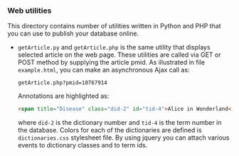 ### Web utilities

This directory contains number of utilities written in Python and PHP that you can use to publish your database online. 

- `getArticle.py` and `getArticle.php` is the same utility that displays selected article on the web page. These utilities are called via GET or POST method by supplying the article pmid. As illustrated in file `example.html`, you can make an asynchronous Ajax call as:

      getArticle.php?pmid=10767914 

  Annotations are highlighted as:
  ```html
  <span title="Disease" class="did-2" id="tid-4">Alice in Wonderland</span>
  ```
  where `did-2` is the dictionary number and `tid-4` is the term number in the database. Colors for each of the dictionaries are defined is `dictionaries.css` stylesheet file. By using jquery you can attach various events to dictionary classes and to term ids.